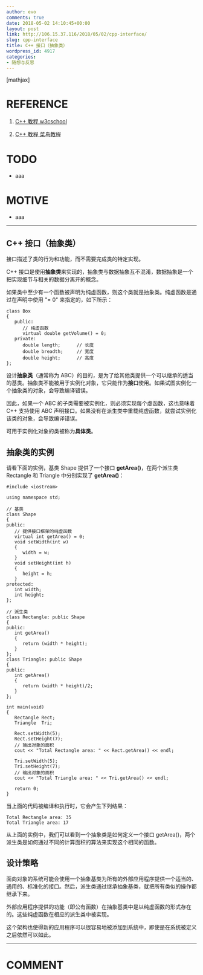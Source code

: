 ```yaml
---
author: evo
comments: true
date: 2018-05-02 14:10:45+00:00
layout: post
link: http://106.15.37.116/2018/05/02/cpp-interface/
slug: cpp-interface
title: C++ 接口（抽象类）
wordpress_id: 4917
categories:
- 随想与反思
---
```


<!-- more -->

[mathjax]


# REFERENCE





 	
  1. [C++ 教程 w3cschool](https://www.w3cschool.cn/cpp/)

 	
  2. [C++ 教程 菜鸟教程](http://www.runoob.com/cplusplus/cpp-tutorial.html)




# TODO





 	
  * aaa




# MOTIVE





 	
  * aaa





* * *





## C++ 接口（抽象类）


接口描述了类的行为和功能，而不需要完成类的特定实现。

C++ 接口是使用**抽象类**来实现的，抽象类与数据抽象互不混淆，数据抽象是一个把实现细节与相关的数据分离开的概念。

如果类中至少有一个函数被声明为纯虚函数，则这个类就是抽象类。纯虚函数是通过在声明中使用 "= 0" 来指定的，如下所示：

    
    class Box
    {
       public:
          // 纯虚函数
          virtual double getVolume() = 0;
       private:
          double length;      // 长度
          double breadth;     // 宽度
          double height;      // 高度
    };


设计**抽象类**（通常称为 ABC）的目的，是为了给其他类提供一个可以继承的适当的基类。抽象类不能被用于实例化对象，它只能作为**接口**使用。如果试图实例化一个抽象类的对象，会导致编译错误。

因此，如果一个 ABC 的子类需要被实例化，则必须实现每个虚函数，这也意味着 C++ 支持使用 ABC 声明接口。如果没有在派生类中重载纯虚函数，就尝试实例化该类的对象，会导致编译错误。

可用于实例化对象的类被称为**具体类**。


## 抽象类的实例


请看下面的实例，基类 Shape 提供了一个接口 **getArea()**，在两个派生类 Rectangle 和 Triangle 中分别实现了 **getArea()**：

    
    #include <iostream>
     
    using namespace std;
     
    // 基类
    class Shape 
    {
    public:
       // 提供接口框架的纯虚函数
       virtual int getArea() = 0;
       void setWidth(int w)
       {
          width = w;
       }
       void setHeight(int h)
       {
          height = h;
       }
    protected:
       int width;
       int height;
    };
     
    // 派生类
    class Rectangle: public Shape
    {
    public:
       int getArea()
       { 
          return (width * height); 
       }
    };
    class Triangle: public Shape
    {
    public:
       int getArea()
       { 
          return (width * height)/2; 
       }
    };
     
    int main(void)
    {
       Rectangle Rect;
       Triangle  Tri;
     
       Rect.setWidth(5);
       Rect.setHeight(7);
       // 输出对象的面积
       cout << "Total Rectangle area: " << Rect.getArea() << endl;
    
       Tri.setWidth(5);
       Tri.setHeight(7);
       // 输出对象的面积
       cout << "Total Triangle area: " << Tri.getArea() << endl; 
    
       return 0;
    }


当上面的代码被编译和执行时，它会产生下列结果：

    
    Total Rectangle area: 35
    Total Triangle area: 17
    


从上面的实例中，我们可以看到一个抽象类是如何定义一个接口 getArea()，两个派生类是如何通过不同的计算面积的算法来实现这个相同的函数。


## 设计策略


面向对象的系统可能会使用一个抽象基类为所有的外部应用程序提供一个适当的、通用的、标准化的接口。然后，派生类通过继承抽象基类，就把所有类似的操作都继承下来。

外部应用程序提供的功能（即公有函数）在抽象基类中是以纯虚函数的形式存在的。这些纯虚函数在相应的派生类中被实现。

这个架构也使得新的应用程序可以很容易地被添加到系统中，即使是在系统被定义之后依然可以如此。























* * *





# COMMENT



